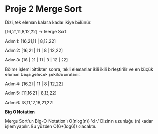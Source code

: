 # **Proje 2 Merge Sort**


Dizi, tek eleman kalana kadar ikiye bölünür.

[16,21,11,8,12,22] -> Merge Sort

Adım 1: [16,21,11 | 8,12,22]

Adım 2: [16,21 | 11 | 8 | 12,22]

Adım 3: [16 | 21 | 11 | 8 | 12 | 22]

Bölme işlemi bittikten sonra, tekli elemanlar ikili ikili birleştirilir ve en küçük eleman başa gelecek şekilde sıralanır.

Adım 4: [16,21 | 11 | 8 | 12,22]

Adım 5: [11,16,21 | 8,12,22]

Adım 6: [8,11,12,16,21,22]



**Big O Notation** 

Merge Sort'un Big-O-Notation'ı O(nlog(n)) 'dir.' Dizinin uzunluğu (n) kadar işlem yapılır. Bu yüzden O(6*(log6)) olacaktır.




